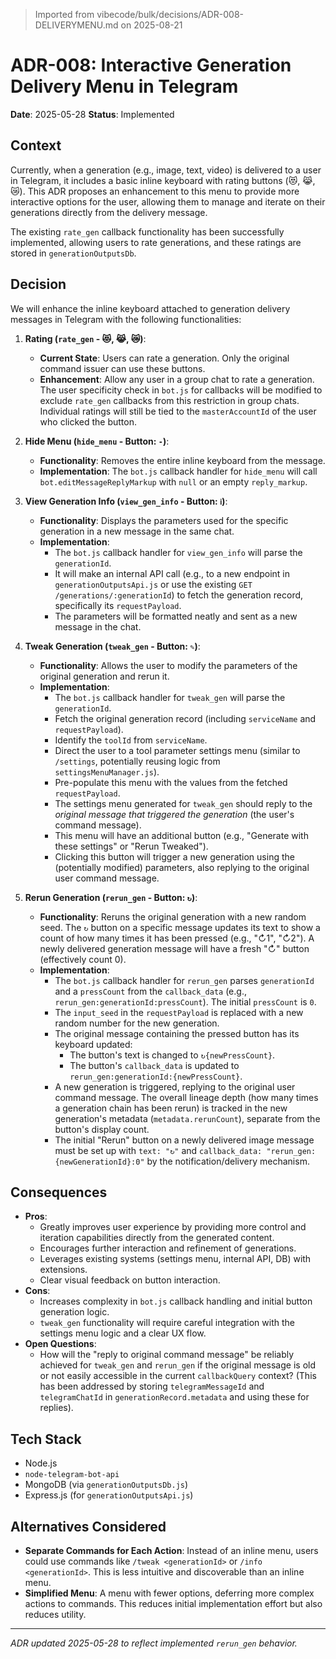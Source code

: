 > Imported from vibecode/bulk/decisions/ADR-008-DELIVERYMENU.md on 2025-08-21

# ADR-008: Interactive Generation Delivery Menu in Telegram

**Date**: 2025-05-28
**Status**: Implemented

## Context

Currently, when a generation (e.g., image, text, video) is delivered to a user in Telegram, it includes a basic inline keyboard with rating buttons (😻, 😹, 😿). This ADR proposes an enhancement to this menu to provide more interactive options for the user, allowing them to manage and iterate on their generations directly from the delivery message.

The existing `rate_gen` callback functionality has been successfully implemented, allowing users to rate generations, and these ratings are stored in `generationOutputsDb`.

## Decision

We will enhance the inline keyboard attached to generation delivery messages in Telegram with the following functionalities:

1.  **Rating (`rate_gen` - 😻, 😹, 😿)**:
    *   **Current State**: Users can rate a generation. Only the original command issuer can use these buttons.
    *   **Enhancement**: Allow any user in a group chat to rate a generation. The user specificity check in `bot.js` for callbacks will be modified to exclude `rate_gen` callbacks from this restriction in group chats. Individual ratings will still be tied to the `masterAccountId` of the user who clicked the button.

2.  **Hide Menu (`hide_menu` - Button: `-`)**:
    *   **Functionality**: Removes the entire inline keyboard from the message.
    *   **Implementation**: The `bot.js` callback handler for `hide_menu` will call `bot.editMessageReplyMarkup` with `null` or an empty `reply_markup`.

3.  **View Generation Info (`view_gen_info` - Button: `ℹ︎`)**:
    *   **Functionality**: Displays the parameters used for the specific generation in a new message in the same chat.
    *   **Implementation**:
        *   The `bot.js` callback handler for `view_gen_info` will parse the `generationId`.
        *   It will make an internal API call (e.g., to a new endpoint in `generationOutputsApi.js` or use the existing `GET /generations/:generationId`) to fetch the generation record, specifically its `requestPayload`.
        *   The parameters will be formatted neatly and sent as a new message in the chat.

4.  **Tweak Generation (`tweak_gen` - Button: `✎`)**:
    *   **Functionality**: Allows the user to modify the parameters of the original generation and rerun it.
    *   **Implementation**:
        *   The `bot.js` callback handler for `tweak_gen` will parse the `generationId`.
        *   Fetch the original generation record (including `serviceName` and `requestPayload`).
        *   Identify the `toolId` from `serviceName`.
        *   Direct the user to a tool parameter settings menu (similar to `/settings`, potentially reusing logic from `settingsMenuManager.js`).
        *   Pre-populate this menu with the values from the fetched `requestPayload`.
        *   The settings menu generated for `tweak_gen` should reply to the *original message that triggered the generation* (the user's command message).
        *   This menu will have an additional button (e.g., "Generate with these settings" or "Rerun Tweaked").
        *   Clicking this button will trigger a new generation using the (potentially modified) parameters, also replying to the original user command message.

5.  **Rerun Generation (`rerun_gen` - Button: `↻`)**:
    *   **Functionality**: Reruns the original generation with a new random seed. The `↻` button on a specific message updates its text to show a count of how many times it has been pressed (e.g., "↻1", "↻2"). A newly delivered generation message will have a fresh "↻" button (effectively count 0).
    *   **Implementation**:
        *   The `bot.js` callback handler for `rerun_gen` parses `generationId` and a `pressCount` from the `callback_data` (e.g., `rerun_gen:generationId:pressCount`). The initial `pressCount` is `0`.
        *   The `input_seed` in the `requestPayload` is replaced with a new random number for the new generation.
        *   The original message containing the pressed button has its keyboard updated:
            *   The button's text is changed to `↻{newPressCount}`.
            *   The button's `callback_data` is updated to `rerun_gen:generationId:{newPressCount}`.
        *   A new generation is triggered, replying to the original user command message. The overall lineage depth (how many times a generation chain has been rerun) is tracked in the new generation's metadata (`metadata.rerunCount`), separate from the button's display count.
        *   The initial "Rerun" button on a newly delivered image message must be set up with `text: "↻"` and `callback_data: "rerun_gen:{newGenerationId}:0"` by the notification/delivery mechanism.

## Consequences

*   **Pros**:
    *   Greatly improves user experience by providing more control and iteration capabilities directly from the generated content.
    *   Encourages further interaction and refinement of generations.
    *   Leverages existing systems (settings menu, internal API, DB) with extensions.
    *   Clear visual feedback on button interaction.
*   **Cons**:
    *   Increases complexity in `bot.js` callback handling and initial button generation logic.
    *   `tweak_gen` functionality will require careful integration with the settings menu logic and a clear UX flow.
*   **Open Questions**:
    *   How will the "reply to original command message" be reliably achieved for `tweak_gen` and `rerun_gen` if the original message is old or not easily accessible in the current `callbackQuery` context? (This has been addressed by storing `telegramMessageId` and `telegramChatId` in `generationRecord.metadata` and using these for replies).

## Tech Stack

*   Node.js
*   `node-telegram-bot-api`
*   MongoDB (via `generationOutputsDb.js`)
*   Express.js (for `generationOutputsApi.js`)

## Alternatives Considered

*   **Separate Commands for Each Action**: Instead of an inline menu, users could use commands like `/tweak <generationId>` or `/info <generationId>`. This is less intuitive and discoverable than an inline menu.
*   **Simplified Menu**: A menu with fewer options, deferring more complex actions to commands. This reduces initial implementation effort but also reduces utility.

---
*ADR updated 2025-05-28 to reflect implemented `rerun_gen` behavior.* 